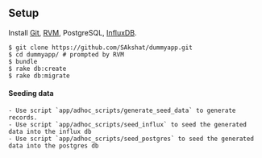 ## Setup

Install [Git](http://git-scm.com/), [RVM](https://rvm.io/), PostgreSQL, [InfluxDB](https://portal.influxdata.com/downloads#influxdb).

    $ git clone https://github.com/SAkshat/dummyapp.git
    $ cd dummyapp/ # prompted by RVM
    $ bundle
    $ rake db:create
    $ rake db:migrate


#### Seeding data

    - Use script `app/adhoc_scripts/generate_seed_data` to generate records.
    - Use script `app/adhoc_scripts/seed_influx` to seed the generated data into the influx db
    - Use script `app/adhoc_scripts/seed_postgres` to seed the generated data into the postgres db
